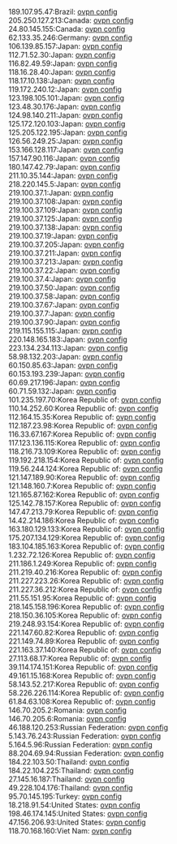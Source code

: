 189.107.95.47:Brazil: [ovpn config](vpn/189_107_95_47.ovpn)  
205.250.127.213:Canada: [ovpn config](vpn/205_250_127_213.ovpn)  
24.80.145.155:Canada: [ovpn config](vpn/24_80_145_155.ovpn)  
62.133.35.246:Germany: [ovpn config](vpn/62_133_35_246.ovpn)  
106.139.85.157:Japan: [ovpn config](vpn/106_139_85_157.ovpn)  
112.71.52.30:Japan: [ovpn config](vpn/112_71_52_30.ovpn)  
116.82.49.59:Japan: [ovpn config](vpn/116_82_49_59.ovpn)  
118.16.28.40:Japan: [ovpn config](vpn/118_16_28_40.ovpn)  
118.17.10.138:Japan: [ovpn config](vpn/118_17_10_138.ovpn)  
119.172.240.12:Japan: [ovpn config](vpn/119_172_240_12.ovpn)  
123.198.105.101:Japan: [ovpn config](vpn/123_198_105_101.ovpn)  
123.48.30.176:Japan: [ovpn config](vpn/123_48_30_176.ovpn)  
124.98.140.211:Japan: [ovpn config](vpn/124_98_140_211.ovpn)  
125.172.120.103:Japan: [ovpn config](vpn/125_172_120_103.ovpn)  
125.205.122.195:Japan: [ovpn config](vpn/125_205_122_195.ovpn)  
126.56.249.25:Japan: [ovpn config](vpn/126_56_249_25.ovpn)  
153.166.128.117:Japan: [ovpn config](vpn/153_166_128_117.ovpn)  
157.147.90.116:Japan: [ovpn config](vpn/157_147_90_116.ovpn)  
180.147.42.79:Japan: [ovpn config](vpn/180_147_42_79.ovpn)  
211.10.35.144:Japan: [ovpn config](vpn/211_10_35_144.ovpn)  
218.220.145.5:Japan: [ovpn config](vpn/218_220_145_5.ovpn)  
219.100.37.1:Japan: [ovpn config](vpn/219_100_37_1.ovpn)  
219.100.37.108:Japan: [ovpn config](vpn/219_100_37_108.ovpn)  
219.100.37.109:Japan: [ovpn config](vpn/219_100_37_109.ovpn)  
219.100.37.125:Japan: [ovpn config](vpn/219_100_37_125.ovpn)  
219.100.37.138:Japan: [ovpn config](vpn/219_100_37_138.ovpn)  
219.100.37.19:Japan: [ovpn config](vpn/219_100_37_19.ovpn)  
219.100.37.205:Japan: [ovpn config](vpn/219_100_37_205.ovpn)  
219.100.37.211:Japan: [ovpn config](vpn/219_100_37_211.ovpn)  
219.100.37.213:Japan: [ovpn config](vpn/219_100_37_213.ovpn)  
219.100.37.22:Japan: [ovpn config](vpn/219_100_37_22.ovpn)  
219.100.37.4:Japan: [ovpn config](vpn/219_100_37_4.ovpn)  
219.100.37.50:Japan: [ovpn config](vpn/219_100_37_50.ovpn)  
219.100.37.58:Japan: [ovpn config](vpn/219_100_37_58.ovpn)  
219.100.37.67:Japan: [ovpn config](vpn/219_100_37_67.ovpn)  
219.100.37.7:Japan: [ovpn config](vpn/219_100_37_7.ovpn)  
219.100.37.90:Japan: [ovpn config](vpn/219_100_37_90.ovpn)  
219.115.155.115:Japan: [ovpn config](vpn/219_115_155_115.ovpn)  
220.148.165.183:Japan: [ovpn config](vpn/220_148_165_183.ovpn)  
223.134.234.113:Japan: [ovpn config](vpn/223_134_234_113.ovpn)  
58.98.132.203:Japan: [ovpn config](vpn/58_98_132_203.ovpn)  
60.150.85.63:Japan: [ovpn config](vpn/60_150_85_63.ovpn)  
60.153.193.239:Japan: [ovpn config](vpn/60_153_193_239.ovpn)  
60.69.217.196:Japan: [ovpn config](vpn/60_69_217_196.ovpn)  
60.71.59.132:Japan: [ovpn config](vpn/60_71_59_132.ovpn)  
101.235.197.70:Korea Republic of: [ovpn config](vpn/101_235_197_70.ovpn)  
110.14.252.60:Korea Republic of: [ovpn config](vpn/110_14_252_60.ovpn)  
112.164.15.35:Korea Republic of: [ovpn config](vpn/112_164_15_35.ovpn)  
112.187.23.98:Korea Republic of: [ovpn config](vpn/112_187_23_98.ovpn)  
116.33.67.167:Korea Republic of: [ovpn config](vpn/116_33_67_167.ovpn)  
117.123.136.115:Korea Republic of: [ovpn config](vpn/117_123_136_115.ovpn)  
118.216.73.109:Korea Republic of: [ovpn config](vpn/118_216_73_109.ovpn)  
119.192.218.154:Korea Republic of: [ovpn config](vpn/119_192_218_154.ovpn)  
119.56.244.124:Korea Republic of: [ovpn config](vpn/119_56_244_124.ovpn)  
121.147.189.90:Korea Republic of: [ovpn config](vpn/121_147_189_90.ovpn)  
121.148.160.7:Korea Republic of: [ovpn config](vpn/121_148_160_7.ovpn)  
121.165.87.162:Korea Republic of: [ovpn config](vpn/121_165_87_162.ovpn)  
125.142.78.157:Korea Republic of: [ovpn config](vpn/125_142_78_157.ovpn)  
147.47.213.79:Korea Republic of: [ovpn config](vpn/147_47_213_79.ovpn)  
14.42.214.186:Korea Republic of: [ovpn config](vpn/14_42_214_186.ovpn)  
163.180.129.133:Korea Republic of: [ovpn config](vpn/163_180_129_133.ovpn)  
175.207.134.129:Korea Republic of: [ovpn config](vpn/175_207_134_129.ovpn)  
183.104.185.163:Korea Republic of: [ovpn config](vpn/183_104_185_163.ovpn)  
1.232.72.126:Korea Republic of: [ovpn config](vpn/1_232_72_126.ovpn)  
211.186.1.249:Korea Republic of: [ovpn config](vpn/211_186_1_249.ovpn)  
211.219.40.216:Korea Republic of: [ovpn config](vpn/211_219_40_216.ovpn)  
211.227.223.26:Korea Republic of: [ovpn config](vpn/211_227_223_26.ovpn)  
211.227.36.212:Korea Republic of: [ovpn config](vpn/211_227_36_212.ovpn)  
211.55.151.95:Korea Republic of: [ovpn config](vpn/211_55_151_95.ovpn)  
218.145.158.196:Korea Republic of: [ovpn config](vpn/218_145_158_196.ovpn)  
218.150.36.105:Korea Republic of: [ovpn config](vpn/218_150_36_105.ovpn)  
219.248.93.154:Korea Republic of: [ovpn config](vpn/219_248_93_154.ovpn)  
221.147.60.82:Korea Republic of: [ovpn config](vpn/221_147_60_82.ovpn)  
221.149.74.89:Korea Republic of: [ovpn config](vpn/221_149_74_89.ovpn)  
221.163.37.140:Korea Republic of: [ovpn config](vpn/221_163_37_140.ovpn)  
27.113.68.17:Korea Republic of: [ovpn config](vpn/27_113_68_17.ovpn)  
39.114.174.151:Korea Republic of: [ovpn config](vpn/39_114_174_151.ovpn)  
49.161.15.168:Korea Republic of: [ovpn config](vpn/49_161_15_168.ovpn)  
58.143.52.217:Korea Republic of: [ovpn config](vpn/58_143_52_217.ovpn)  
58.226.226.114:Korea Republic of: [ovpn config](vpn/58_226_226_114.ovpn)  
61.84.63.108:Korea Republic of: [ovpn config](vpn/61_84_63_108.ovpn)  
146.70.205.2:Romania: [ovpn config](vpn/146_70_205_2.ovpn)  
146.70.205.6:Romania: [ovpn config](vpn/146_70_205_6.ovpn)  
46.188.120.253:Russian Federation: [ovpn config](vpn/46_188_120_253.ovpn)  
5.143.76.243:Russian Federation: [ovpn config](vpn/5_143_76_243.ovpn)  
5.164.5.96:Russian Federation: [ovpn config](vpn/5_164_5_96.ovpn)  
88.204.69.94:Russian Federation: [ovpn config](vpn/88_204_69_94.ovpn)  
184.22.103.50:Thailand: [ovpn config](vpn/184_22_103_50.ovpn)  
184.22.104.225:Thailand: [ovpn config](vpn/184_22_104_225.ovpn)  
27.145.16.187:Thailand: [ovpn config](vpn/27_145_16_187.ovpn)  
49.228.104.176:Thailand: [ovpn config](vpn/49_228_104_176.ovpn)  
95.70.145.195:Turkey: [ovpn config](vpn/95_70_145_195.ovpn)  
18.218.91.54:United States: [ovpn config](vpn/18_218_91_54.ovpn)  
198.46.174.145:United States: [ovpn config](vpn/198_46_174_145.ovpn)  
47.156.206.93:United States: [ovpn config](vpn/47_156_206_93.ovpn)  
118.70.168.160:Viet Nam: [ovpn config](vpn/118_70_168_160.ovpn)  
